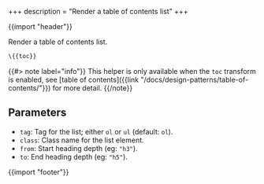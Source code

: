 +++
description = "Render a table of contents list"
+++

{{import "header"}}

Render a table of contents list.

```handlebars
\{{toc}}
```

{{#> note label="info"}}
This helper is only available when the `toc` transform is enabled, see [table of contents]({{link "/docs/design-patterns/table-of-contents/"}}) for more detail.
{{/note}}

## Parameters

* `tag`: Tag for the list; either `ol` or `ul` (default: `ol`).
* `class`: Class name for the list element.
* `from`: Start heading depth (eg: `"h3"`).
* `to`: End heading depth (eg: `"h5"`).

{{import "footer"}}

